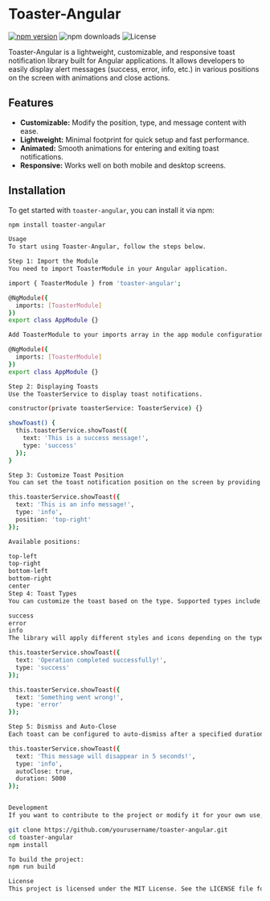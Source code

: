 # Toaster-Angular

[![npm version](https://badge.fury.io/js/toaster-angular.svg)](https://www.npmjs.com/package/toaster-angular) ![npm downloads](https://img.shields.io/npm/dt/toaster-angular.svg) ![License](https://img.shields.io/npm/l/toaster-angular.svg)

Toaster-Angular is a lightweight, customizable, and responsive toast notification library built for Angular applications. It allows developers to easily display alert messages (success, error, info, etc.) in various positions on the screen with animations and close actions.

## Features

- **Customizable:** Modify the position, type, and message content with ease.
- **Lightweight:** Minimal footprint for quick setup and fast performance.
- **Animated:** Smooth animations for entering and exiting toast notifications.
- **Responsive:** Works well on both mobile and desktop screens.
<!-- - **Custom Icons:** Add different icons based on the toast type (success, error, info, etc.). -->

## Installation

To get started with `toaster-angular`, you can install it via npm:

```bash
npm install toaster-angular

Usage
To start using Toaster-Angular, follow the steps below.

Step 1: Import the Module
You need to import ToasterModule in your Angular application.

import { ToasterModule } from 'toaster-angular';

@NgModule({
  imports: [ToasterModule]
})
export class AppModule {}

Add ToasterModule to your imports array in the app module configuration.

@NgModule({
  imports: [ToasterModule]
})
export class AppModule {}

Step 2: Displaying Toasts
Use the ToasterService to display toast notifications.

constructor(private toasterService: ToasterService) {}

showToast() {
  this.toasterService.showToast({
    text: 'This is a success message!',
    type: 'success'
  });
}

Step 3: Customize Toast Position
You can set the toast notification position on the screen by providing the position option.

this.toasterService.showToast({
  text: 'This is an info message!',
  type: 'info',
  position: 'top-right'
});

Available positions:

top-left
top-right
bottom-left
bottom-right
center
Step 4: Toast Types
You can customize the toast based on the type. Supported types include:

success
error
info
The library will apply different styles and icons depending on the type of toast.

this.toasterService.showToast({
  text: 'Operation completed successfully!',
  type: 'success'
});

this.toasterService.showToast({
  text: 'Something went wrong!',
  type: 'error'
});

Step 5: Dismiss and Auto-Close
Each toast can be configured to auto-dismiss after a specified duration, or users can manually dismiss it by clicking a close button.

this.toasterService.showToast({
  text: 'This message will disappear in 5 seconds!',
  type: 'info',
  autoClose: true,
  duration: 5000
});


Development
If you want to contribute to the project or modify it for your own use, clone the repository and install the dependencies:

git clone https://github.com/yourusername/toaster-angular.git
cd toaster-angular
npm install

To build the project:
npm run build

License
This project is licensed under the MIT License. See the LICENSE file for more details.
